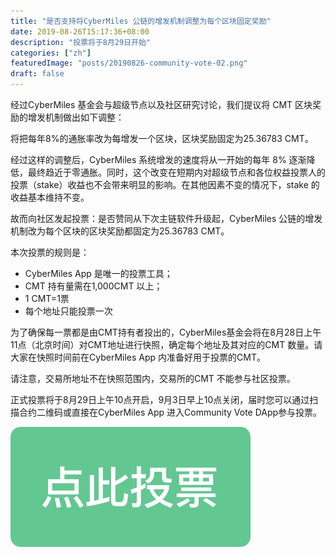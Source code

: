 ```yaml
---
title: "是否支持将CyberMiles 公链的增发机制调整为每个区块固定奖励"
date: 2019-08-26T15:17:36+08:00
description: "投票将于8月29日开始"
categories: ["zh"]
featuredImage: "posts/20190826-community-vote-02.png"
draft: false
---
```


经过CyberMiles 基金会与超级节点以及社区研究讨论，我们提议将 CMT 区块奖励的增发机制做出如下调整：

将把每年8%的通胀率改为每增发一个区块，区块奖励固定为25.36783 CMT。

经过这样的调整后，CyberMiles 系统增发的速度将从一开始的每年 8% 逐渐降低，最终趋近于零通胀。同时，这个改变在短期内对超级节点和各位权益投票人的投票（stake）收益也不会带来明显的影响。在其他因素不变的情况下，stake 的收益基本维持不变。

故而向社区发起投票：是否赞同从下次主链软件升级起，CyberMiles 公链的增发机制改为每个区块的区块奖励都固定为25.36783 CMT。

本次投票的规则是：

* CyberMiles App 是唯一的投票工具；
* CMT 持有量需在1,000CMT 以上；
* 1 CMT=1票
* 每个地址只能投票一次

为了确保每一票都是由CMT持有者投出的，CyberMiles基金会将在8月28日上午11点（北京时间）对CMT地址进行快照，确定每个地址及其对应的CMT 数量。请大家在快照时间前在CyberMiles App 内准备好用于投票的CMT。

请注意，交易所地址不在快照范围内，交易所的CMT 不能参与社区投票。

正式投票将于8月29日上午10点开启，9月3日早上10点关闭，届时您可以通过扫描合约二维码或直接在CyberMiles App 进入Community Vote DApp参与投票。


[![](/posts/20190826-buttonzh-01.png)](http://cmtvote.codeislaw.co/vote.html?contract=0xb6081c86788bf27acf99f62f41644f0d7afc0769)
